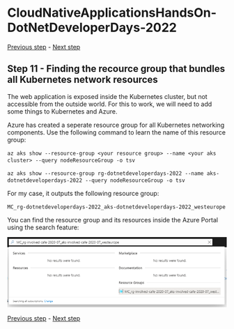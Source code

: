 # CloudNativeApplicationsHandsOn-DotNetDeveloperDays-2022

[Previous step](../step-10/README.md) - [Next step](../step-12/README.md)

## Step 11 - Finding the recource group that bundles all Kubernetes network resources

The web application is exposed inside the Kubernetes cluster, but not accessible from the outside world. For this to work, we will need to add some things to Kubernetes and Azure.

Azure has created a seperate resource group for all Kubernetes networking components. Use the following command to learn the name of this resource group:

```
az aks show --resource-group <your resource group> --name <your aks cluster> --query nodeResourceGroup -o tsv
```

```
az aks show --resource-group rg-dotnetdeveloperdays-2022 --name aks-dotnetdeveloperdays-2022 --query nodeResourceGroup -o tsv
```

For my case, it outputs the following resource group:

```
MC_rg-dotnetdeveloperdays-2022_aks-dotnetdeveloperdays-2022_westeurope
```

You can find the resource group and its resources inside the Azure Portal using the search feature:

![dotnet new](sshot-68.png)

[Previous step](../step-10/README.md) - [Next step](../step-12/README.md)